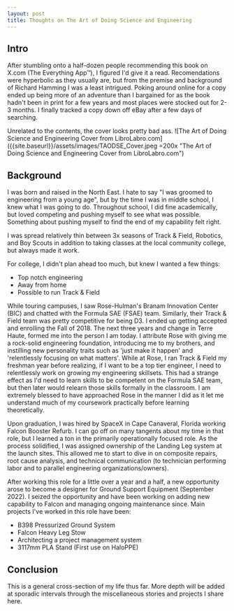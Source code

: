 ```yaml
---
layout: post
title: Thoughts on The Art of Doing Science and Engineering
---
```


## Intro
After stumbling onto a half-dozen people recommending this book on X.com (The Everything App™), I figured I'd give it a read. Recomendations were hyperbolic as they usually are, but
from the premise and background of Richard Hamming I was a least intrigued. Poking around online for a copy ended up being more of an adventure than I bargained for as the book
hadn't been in print for a few years and most places were stocked out for 2-3 months. I finally tracked a copy down off eBay after a few days of searching.

Unrelated to the contents, the cover looks pretty bad ass. 
![The Art of Doing Science and Engineering Cover from LibroLabro.com]({{site.baseurl}}/assets/images/TAODSE_Cover.jpeg =200x "The Art of Doing Science and Engineering Cover from LibroLabro.com")

## Background
I was born and raised in the North East. I hate to say "I was groomed to engineering from a young age", but by the time I was in middle school, I knew what I was going to do. 
Throughout school, I did fine academically, but loved competing and pushing myself to see what was possible. 
Something about pushing myself to find the end of my capability felt right.

I was spread relatively thin between 3x seasons of Track & Field, Robotics, and Boy Scouts in addition to taking classes at the local community college, but always made it work.

For college, I didn't plan ahead too much, but knew I wanted a few things:

- Top notch engineering
- Away from home
- Possible to run Track & Field

While touring campuses, I saw Rose-Hulman's Branam Innovation Center (BIC) and chatted with the Formula SAE (FSAE) team. Similarly, their Track & Field team was pretty competitive for being D3.
I ended up getting accepted and enrolling the Fall of 2018. The next three years and change in Terre Haute, formed me into the person I am today. I attribute Rose with giving 
me a rock-solid engineering foundation, introducing me to my brothers, and instilling new personality traits such as 'just make it happen' and 'relentlessly focusing on what matters'.
While at Rose, I ran Track & Field my freshman year before realizing, if I want to be a top tier engineer, I need to relentlessly work on growing my engineering skillsets.
This had a strange effect as I'd need to learn skills to be competent on the Formula SAE team, but then later would relearn those skills formally in the classroom.
I am extremely blessed to have approached Rose in the manner I did as it let me understand much of my coursework practically before learning theoretically.

Upon graduation, I was hired by SpaceX in Cape Canaveral, Florida working Falcon Booster Refurb. I can go off on many tangents about my time in that role, but I learned a ton in the 
primarily operationally focused role. As the process solidified, I was assigned ownership of the Landing Leg system at the launch sites. This allowed me to start to dive in on composite repairs,
root cause analysis, and technical communication (to technician performing labor and to parallel engineering organizations/owners).

After working this role for a little over a year and a half, a new opportunity arose to become a designer for Ground Support Equipment (September 2022). I seized the opportunity and have been working
on adding new capability to Falcon and managing ongoing maintenance since. Main projects I've worked in this role have been:
- B398 Pressurized Ground System
- Falcon Heavy Leg Stow
- Architecting a project management system
- 3117mm PLA Stand (First use on HaloPPE)

## Conclusion
This is a general cross-section of my life thus far. More depth will be added at sporadic intervals through the miscellaneous stories and projects I share here.

